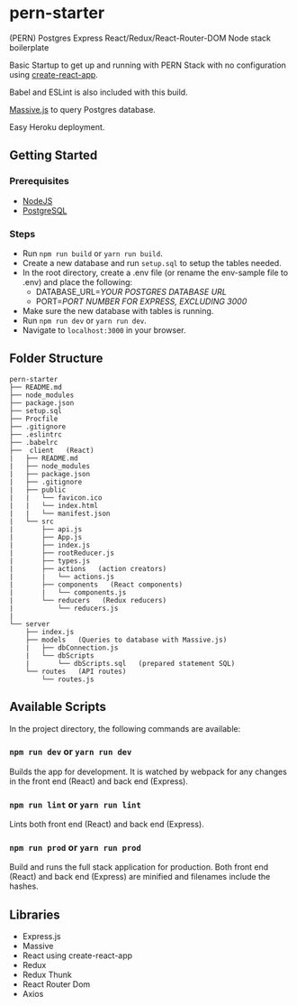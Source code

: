 # pern-starter
(PERN) Postgres Express React/Redux/React-Router-DOM Node stack boilerplate

Basic Startup to get up and running with PERN Stack with no configuration using [create-react-app](https://github.com/facebookincubator/create-react-app). 

Babel and ESLint is also included with this build.

[Massive.js](https://dmfay.github.io/massive-js/) to query Postgres database.

Easy Heroku deployment.

## Getting Started

### Prerequisites

- [NodeJS](https://nodejs.org)
- [PostgreSQL](https://www.postgresql.org/)

### Steps
- Run `npm run build` or `yarn run build`.
- Create a new database and run `setup.sql` to setup the tables needed.
- In the root directory, create a .env file (or rename the env-sample file to .env) and place the following:
  - DATABASE_URL=*YOUR POSTGRES DATABASE URL*
  - PORT=*PORT NUMBER FOR EXPRESS, EXCLUDING 3000*
- Make sure the new database with tables is running.
- Run `npm run dev` or `yarn run dev`.
- Navigate to `localhost:3000` in your browser.

## Folder Structure
```
pern-starter
├── README.md
├── node_modules
├── package.json
├── setup.sql
├── Procfile
├── .gitignore
├── .eslintrc
├── .babelrc
├──  client   (React)
|   ├── README.md
|   ├── node_modules
|   ├── package.json
|   ├── .gitignore
|   ├── public
|   |   └── favicon.ico
|   |   └── index.html
|   |   └── manifest.json
|   └── src
|       ├── api.js
|       ├── App.js
|       ├── index.js
|       ├── rootReducer.js
|       ├── types.js
|       ├── actions   (action creators)
|       |   └── actions.js
|       ├── components   (React components)
|       |   └── components.js
|       └── reducers   (Redux reducers)
|           └── reducers.js
|    
└── server
    ├── index.js
    ├── models   (Queries to database with Massive.js)
    |   ├── dbConnection.js
    |   └── dbScripts
    |       └── dbScripts.sql   (prepared statement SQL)
    └── routes   (API routes)
        └── routes.js
```

## Available Scripts

In the project directory, the following commands are available:

### `npm run dev` or `yarn run dev`

Builds the app for development. It is watched by webpack for any changes in the front end (React) and back end (Express).

### `npm run lint` or `yarn run lint`

Lints both front end (React) and back end (Express).

### `npm run prod` or `yarn run prod`

Build and runs the full stack application for production. Both front end (React) and back end (Express) are minified and filenames include the hashes.

## Libraries
- Express.js
- Massive
- React using create-react-app
- Redux
- Redux Thunk
- React Router Dom
- Axios
